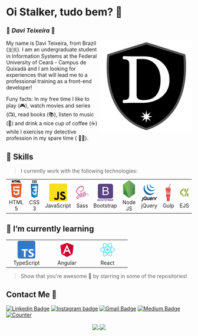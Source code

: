 <h1> Oi Stalker, tudo bem? 🖖</h1>

### 🦇 **_Davi Teixeira_** 🦇

<a href="https://daviteixeira-btm.github.io/" target="_blank"><img src="img/logo-daviteixeira-dev.png" min-width="400px" max-width="250px" width="250px" align="right" alt="Computador Davi Teixeira" target="_blank"></a>

My name is Davi Teixeira, from Brazil (🇧🇷). I am an undergraduate student in Information Systems at the Federal University of Ceará - Campus de Quixadá and I am looking for experiences that will lead me to a professional training as a front-end developer!

Funy facts: In my free time I like to play (🎮), watch movies and series (📺), read books (📚), listen to music (🎵) and drink a nice cup of coffee (☕️) while I exercise my detective profession in my spare time ( 🕵️‍♂️).

<h2 align="left"> 🚀 Skills </h2>

> I currently work with the following technologies:

<table align="center">
  <!-- First Line -->
  <tr>
    <td align="center" width="96">
      <a href="https://developer.mozilla.org/pt-BR/docs/Web/HTML" target="_blank">
        <img src="img/Html5-logo.png" width="48" height="48" alt="HTML 5" />
      </a>
      <br>HTML 5
    </td>
    <td align="center" width="96">
      <a href="https://developer.mozilla.org/pt-BR/docs/Web/CSS">
        <img src="img/Css3-logo.png" width="48" height="48" alt="CSS 3" />
      </a>
      <br>CSS 3
    </td>
    <td align="center" width="96">
      <a href="https://developer.mozilla.org/pt-BR/docs/Web/JavaScript">
        <img src="img/JavaScript-logo.png" width="48" height="48" alt="JavaScript" />
      </a>
      <br>JavaScript
    </td>
    <td align="center" width="96">
      <a href="https://sass-lang.com/">
        <img src="img/Sass-logo.png" width="48" height="48" alt="Sass" />
      </a>
      <br>Sass
    </td>    
    <td align="center" width="96">
      <a href="https://getbootstrap.com/">
        <img src="img/Bootstrap-logo.png" width="48" height="48" alt="Bootstrap" />
      </a>
      <br>Bootstrap
    </td>
    <td align="center" width="96">
      <a href="https://nodejs.org/en/">
        <img src="img/Nodejs-logo.png" width="48" height="48" alt="Node JS" />
      </a>
      <br>Node JS
    </td>
    <td align="center" width="96">
      <a href="https://jquery.com/">
        <img src="img/jQuery-logo.png" width="48" height="48" alt="jQuery" />
      </a>
      <br>jQuery
    </td>
    <td align="center" width="96">
      <a href="https://gulpjs.com/">
        <img src="img/Gulp-logo.png" width="48" height="48" alt="Gulp" />
      </a>
      <br>Gulp
    </td>
    <td align="center" width="96"> 
      <a href="https://ejs.co/" >
        <img src="img/EJS-logo.png" width="48" height="48" alt="EJS" />
      </a>
      <br>EJS
    </td>
  </tr>
  <!-- End of First Line -->
</table>

<h2 align="left"> 🌱 I’m currently learning </h2>

<table align="center">
  <tr>
    <td align="center" width="96">
      <a href="https://www.typescriptlang.org/" >
        <img src="img/TypeScript-logo.png" width="48" height="48" alt="TypeScript" />
      </a>
      <br>TypeScript
    </td>
    <td align="center" width="96">
      <a href="https://angular.io/" >
        <img src="img/Angular-logo.png" width="48" height="48" alt="Angular" />
      </a>
      <br>Angular
    </td>
    <td align="center" width="96">
      <a href="https://pt-br.reactjs.org/" >
        <img src="img/React-logo.png" width="48" height="48" alt="React" />
      </a>
      <br>React
    </td>
  </tr>
</table>

> Show that you're awesome 🤩 by starring in some of the repositories!

##  Contact Me :speech_balloon:
[![Linkedin Badge](https://img.shields.io/badge/LinkedIn-0077B5?style=for-the-badge&logo=linkedin&logoColor=white&link)](https://www.linkedin.com/in/daviteixeira-me/)
[![Instagram badge](https://img.shields.io/badge/Instagram-E4405F?style=for-the-badge&logo=instagram&logoColor=white)](https://www.instagram.com/daviteixeira.dev/)
[![Gmail Badge](https://img.shields.io/badge/Gmail-D14836?style=for-the-badge&logo=gmail&logoColor=white)](mailto:daviteixeira.dev@gmail.com)
[![Medium Badge](https://img.shields.io/badge/Medium-12100E?style=for-the-badge&logo=medium&logoColor=white)](https://medium.com/@daviteixeira.btm)
[![Counter](https://komarev.com/ghpvc/?username=daviteixeira-btm&color=brightgreen)](https://www.daviteixeira.dev.br)

<div align="center">
  <a href="https://github.com/daviteixeira-btm">
  <img width="350px" align="center" src="https://github-readme-stats.vercel.app/api/top-langs/?username=daviteixeira-btm&layout=compact&langs_count=8&theme=gotham"/>
  <img width="480px" align="center" src="https://github-readme-stats.vercel.app/api?username=daviteixeira-btm&show_icons=true&theme=gotham&include_all_commits=true&count_private=true"/>
</div>
